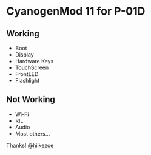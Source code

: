 # CyanogenMod 11 for P-01D
## Working
*  Boot
*  Display
*  Hardware Keys
*  TouchScreen
*  FrontLED
*  Flashlight
## Not Working
*  Wi-Fi
*  RIL
*  Audio
*  Most others...

 Thanks! [@hiikezoe](https://github.com/hiikezoe)

